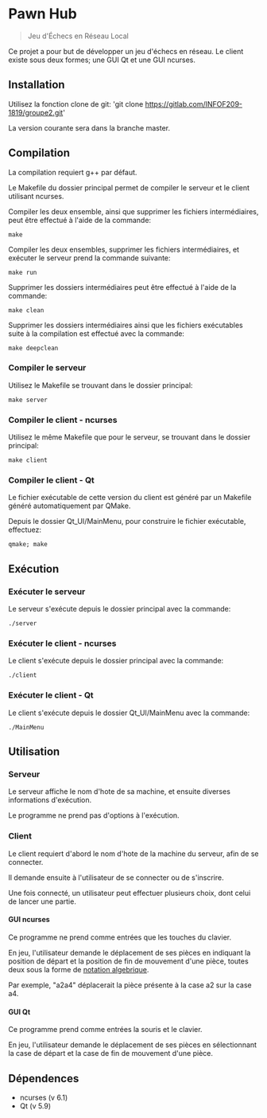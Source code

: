 # Pawn Hub
> Jeu d'Échecs en Réseau Local

Ce projet a pour but de développer un jeu d'échecs en réseau.
Le client existe sous deux formes; une GUI Qt et une GUI ncurses.

## Installation

Utilisez la fonction clone de git:
'git clone https://gitlab.com/INFOF209-1819/groupe2.git'

La version courante sera dans la branche master.

## Compilation

La compilation requiert g++ par défaut.

Le Makefile du dossier principal permet de compiler le serveur et le client utilisant ncurses.

Compiler les deux ensemble, ainsi que supprimer les fichiers intermédiaires, peut être effectué à l'aide de la commande:

`make`

Compiler les deux ensembles, supprimer les fichiers intermédiaires, et exécuter le serveur prend la commande suivante:

`make run`

Supprimer les dossiers intermédiaires peut être effectué à l'aide de la commande:

`make clean`

Supprimer les dossiers intermédiaires ainsi que les fichiers exécutables suite à la compilation est effectué avec la commande:

`make deepclean`

### Compiler le serveur

Utilisez le Makefile se trouvant dans le dossier principal:

`make server`

### Compiler le client - ncurses

Utilisez le même Makefile que pour le serveur, se trouvant dans le dossier principal:

`make client`

### Compiler le client - Qt

Le fichier exécutable de cette version du client est généré par un Makefile généré automatiquement par QMake.

Depuis le dossier Qt_UI/MainMenu, pour construire le fichier exécutable, effectuez:

`qmake; make`

## Exécution

### Exécuter le serveur

Le serveur s'exécute depuis le dossier principal avec la commande:

`./server`

### Exécuter le client - ncurses

Le client s'exécute depuis le dossier principal avec la commande:

`./client`

### Exécuter le client - Qt

Le client s'exécute depuis le dossier Qt_UI/MainMenu avec la commande:

`./MainMenu`

## Utilisation

### Serveur

Le serveur affiche le nom d'hote de sa machine, et ensuite diverses informations d'exécution.

Le programme ne prend pas d'options à l'exécution.

### Client

Le client requiert d'abord le nom d'hote de la machine du serveur, afin de se connecter.

Il demande ensuite à l'utilisateur de se connecter ou de s'inscrire.

Une fois connecté, un utilisateur peut effectuer plusieurs choix, dont celui de lancer une partie.

#### GUI ncurses

Ce programme ne prend comme entrées que les touches du clavier.

En jeu, l'utilisateur demande le déplacement de ses pièces en indiquant la position de départ et la position de fin de mouvement d'une pièce, toutes deux sous la forme de [notation algebrique](https://fr.wikipedia.org/wiki/Notation_alg%C3%A9brique).

Par exemple, "a2a4" déplacerait la pièce présente à la case a2 sur la case a4.

#### GUI Qt

Ce programme prend comme entrées la souris et le clavier.

En jeu, l'utilisateur demande le déplacement de ses pièces en sélectionnant la case de départ et la case de fin de mouvement d'une pièce.

## Dépendences

- ncurses (v 6.1)
- Qt (v 5.9)

